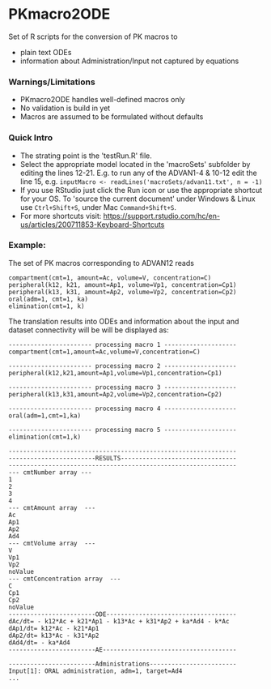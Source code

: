 # PKmacro2ODE

Set of R scripts for the conversion of PK macros to 
* plain text ODEs
* information about Administration/Input not captured by equations

### Warnings/Limitations
* PKmacro2ODE handles well-defined macros only
* No validation is build in yet
* Macros are assumed to be formulated without defaults

### Quick Intro
* The strating point is the 'testRun.R' file.
* Select the appropriate model located in the 'macroSets' subfolder
by editing the lines 12-21.
E.g. to run any of the ADVAN1-4 & 10-12 edit the line 15, e.g.
`inputMacro <- readLines('macroSets/advan11.txt', n = -1)`
* If you use RStudio just click the Run icon or use the appropriate 
shortcut for your OS. To 'source the current document' under 
Windows & Linux use `Ctrl+Shift+S`, under Mac `Command+Shift+S`.
* For more shortcuts visit:
https://support.rstudio.com/hc/en-us/articles/200711853-Keyboard-Shortcuts 

### Example:
The set of PK macros corresponding to ADVAN12 reads
```
compartment(cmt=1, amount=Ac, volume=V, concentration=C)
peripheral(k12, k21, amount=Ap1, volume=Vp1, concentration=Cp1)
peripheral(k13, k31, amount=Ap2, volume=Vp2, concentration=Cp2)
oral(adm=1, cmt=1, ka)
elimination(cmt=1, k) 
```
The translation results into ODEs and information about 
the input and dataset connectivity will be will be displayed as:
```
----------------------- processing macro 1 -------------------- 
compartment(cmt=1,amount=Ac,volume=V,concentration=C) 
 
----------------------- processing macro 2 -------------------- 
peripheral(k12,k21,amount=Ap1,volume=Vp1,concentration=Cp1) 
 
----------------------- processing macro 3 -------------------- 
peripheral(k13,k31,amount=Ap2,volume=Vp2,concentration=Cp2) 
 
----------------------- processing macro 4 -------------------- 
oral(adm=1,cmt=1,ka) 
 
----------------------- processing macro 5 -------------------- 
elimination(cmt=1,k) 
 
--------------------------------------------------------------- 
------------------------RESULTS-------------------------------- 
--------------------------------------------------------------- 
--- cmtNumber array --- 
1
2
3
4 
--- cmtAmount array  --- 
Ac
Ap1
Ap2
Ad4 
--- cmtVolume array  --- 
V
Vp1
Vp2
noValue 
--- cmtConcentration array  --- 
C
Cp1
Cp2
noValue 
------------------------ODE------------------------------------ 
dAc/dt= - k12*Ac + k21*Ap1 - k13*Ac + k31*Ap2 + ka*Ad4 - k*Ac
dAp1/dt= k12*Ac - k21*Ap1
dAp2/dt= k13*Ac - k31*Ap2
dAd4/dt= - ka*Ad4 
------------------------AE------------------------------------- 
 
------------------------Administrations------------------------ 
Input[1]: ORAL administration, adm=1, target=Ad4 
...
```
